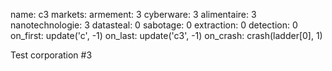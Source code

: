 name: c3
markets:
    armement: 3
    cyberware: 3
    alimentaire: 3
    nanotechnologie: 3
datasteal: 0
sabotage: 0
extraction: 0
detection: 0
on_first:
    update('c', -1)
on_last:
    update('c3', -1)
on_crash:
    crash(ladder[0], 1)

Test corporation #3

